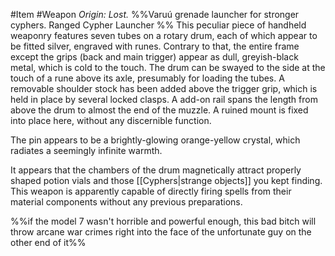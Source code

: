 #Item #Weapon 
*Origin: Lost.*
%%Varuú grenade launcher for stronger cyphers. Ranged Cypher Launcher %%
This peculiar piece of handheld weaponry features seven tubes on a rotary drum, each of which appear to be fitted silver, engraved with runes. Contrary to that, the entire frame except the grips (back and main trigger) appear as dull, greyish-black metal, which is cold to the touch. 
The drum can be swayed to the side at the touch of a rune above its axle, presumably for loading the tubes. 
A removable shoulder stock has been added above the trigger grip, which is held in place by several locked clasps. 
A add-on rail spans the length from above the drum to almost the end of the muzzle. A ruined mount is fixed into place here, without any discernible function. 

The pin appears to be a brightly-glowing orange-yellow crystal, which radiates a seemingly infinite warmth. 

It appears that the chambers of the drum magnetically attract properly shaped potion vials and those [[Cyphers|strange objects]] you kept finding. 
This weapon is apparently capable of directly firing spells from their material components without any previous preparations. 


%%if the model 7 wasn't horrible and powerful enough, this bad bitch will throw arcane war crimes right into the face of the unfortunate guy on the other end of it%%
